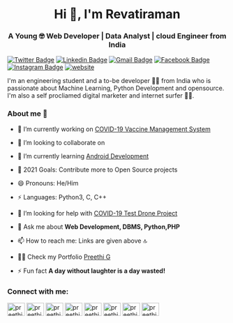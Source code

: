  <!--<img src="  ">-->

<h1 align="center">Hi 👋, I'm Revatiraman</h1>

<!--![Hello](Hello.gif) 
<h1 class="mb-0" ><a target="_top" href="#" ><img src="  " border="0" alt="Logo Design by Revatiraman" title="Logo Design by Revatiraman"></a>
                       <!-- Revatiraman
                        <span class="text-primary">G</span>
                    </h1>-->
                    
<h3 align="center">A Young 🤓 Web Developer | Data Analyst | cloud Engineer from India </h3>

<!--<p align="left"> <a href="https://twitter.com/08Chora" target="blank"><img src=https://twitter.com/08Chora/followers" alt="Revatiraman" /></a> </p>-->

[![Twitter Badge](https://img.shields.io/badge/-@08Chora-1ca0f1?style=social&logo=twitter&logoColor=blue&link=https://twitter.com/08Chora)](https://twitter.com/08Chora) 
[![Linkedin Badge](https://img.shields.io/badge/@revatiraman_tiwari-blue?style=social&logo=Linkedin&logoColor=blue&link=https://www.linkedin.com/in/revatiraman-tiwari-891313202/)](https://www.linkedin.com/in/revatiraman-tiwari-891313202/)
[![Gmail Badge](https://img.shields.io/badge/-Ramantiwari-c14438?style=social&logo=Gmail&logoColor=red&link=mailto:ramantiwari644@gmail.com)](mailto:ramantiwari644@gmail.com) [![Facebook Badge](https://img.shields.io/badge/-@Revatiraman-4267b2?style=social&&logo=Facebook&logoColor=blue&link=https://www.facebook.com/raman.tiwari.96742)](https://www.facebook.com/raman.tiwari.96742) 
[![Instagram Badge](https://img.shields.io/badge/-@brahman_.official-833ab4?style=social&logo=Instagram&logoColor=A14DAF&link=https://www.instagram.com/brahman_.official/)](https://www.instagram.com/brahman_.official/) 
 [![website](https://img.shields.io/badge/Website-codingwithrr-2648ff?style=flat-square&logo=google-chrome)](https://codingwithrr.wordpress.com/)

I'm an engineering student and a to-be developer 👨‍💻 from India who is passionate about Machine Learning, Python Development and opensource. I'm also a self procliamed digital marketer and internet surfer 🏄‍♂️. 

### About me :eyes:

- 🔭 I’m currently working on [COVID-19 Vaccine Management System](https://github.com/preethi4848/COVID-19-Vaccine-Management-System)

- 👯  I’m looking to collaborate on 

- 🌱 I’m currently learning [Android Development](https://developer.android.com/)

- 🥅 2021 Goals: Contribute more to Open Source projects

- 😄 Pronouns: He/Him

- ⚡ Languages: Python3, C, C++

- 🤔 I’m looking for help with [COVID-19 Test Drone Project](https://github.com/#)

- 💬 Ask me about **Web Development, DBMS, Python,PHP**

- 📫 How to reach me: Links are given above 🔝

- 👨‍💻 Check my Portfolio [Preethi G](https://preethi4848.github.io/My-Porfolio/)

- ⚡ Fun fact **A day without laughter is a day wasted!**

<h3 align="left">Connect with me:</h3>
<p align="left">
<a href="https://codepen.io/#" target="blank"><img align="center" src="https://cdn.jsdelivr.net/npm/simple-icons@3.0.1/icons/codepen.svg" alt="preethi" height="30" width="40" /></a>
<a href="https://dev.to/preethi_g" target="blank"><img align="center" src="https://cdn.jsdelivr.net/npm/simple-icons@3.0.1/icons/dev-dot-to.svg" alt="preethi" height="30" width="40" /></a>
<a href="
https://twitter.com/Preethi_G_4848?s=09" target="blank"><img align="center" src="https://cdn.jsdelivr.net/npm/simple-icons@3.0.1/icons/twitter.svg" alt="preethi" height="30" width="40" /></a>
<a href="https://www.linkedin.com/in/preethig-4848" target="blank"><img align="center" src="https://cdn.jsdelivr.net/npm/simple-icons@3.0.1/icons/linkedin.svg" alt="preethi" height="30" width="40" /></a>
<a href="https://www.instagram.com/preethi__._/" target="blank"><img align="center" src="https://cdn.jsdelivr.net/npm/simple-icons@3.0.1/icons/instagram.svg" alt="preethi" height="30" width="40" /></a>
<a href="https://www.facebook.com/Preethi.G.4848" target="blank"><img align="center" src="https://cdn.jsdelivr.net/npm/simple-icons@3.0.1/icons/facebook.svg" alt="preethi" height="30" width="40" /></a>
<a href="https://medium.com/@preethi4848" target="blank"><img align="center" src="https://cdn.jsdelivr.net/npm/simple-icons@3.0.1/icons/medium.svg" alt="preethi" height="30" width="40" /></a>
<a href="https://t.me/PreethiG_4848" target="blank"><img align="center" src="https://cdn.jsdelivr.net/npm/simple-icons@3.0.1/icons/telegram.svg" alt="preethi" height="30" width="40" /></a>
</p>
 
 
 
 
 

